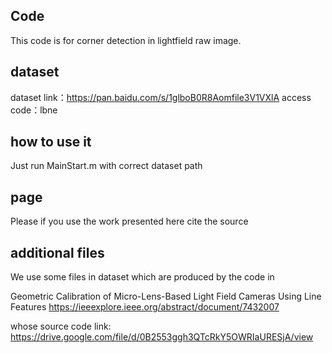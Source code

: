 Code
------
This code is for corner detection in lightfield raw image.

dataset
----------
dataset link：https://pan.baidu.com/s/1glboB0R8Aomfile3V1VXlA 
access code：lbne 

how to use it
------
Just run MainStart.m with correct dataset path

page
-----
Please if you use the work presented here cite the source



additional files
--
We use some files in dataset which are produced by the code in 

Geometric Calibration of Micro-Lens-Based Light Field Cameras Using Line Features
https://ieeexplore.ieee.org/abstract/document/7432007

whose source code link:
https://drive.google.com/file/d/0B2553ggh3QTcRkY5OWRIaURESjA/view

